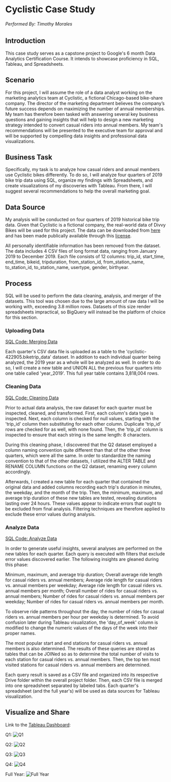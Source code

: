 # Cyclistic Case Study
###### Performed By: Timothy Morales
## Introduction
This case study serves as a capstone project to Google's 6 month Data Analytics Certification Course. It intends to showcase proficiency in SQL, Tableau, and Spreadsheets.  

## Scenario
For this project, I will assume the role of a data analyst working on the marketing analytics team at Cyclistic, a fictional Chicago-based bike-share company. The director of the marketing department believes the company’s future success depends on maximizing the number of annual memberships. My team has therefore been tasked with answering several key business questions and gaining insights that will help to design a new marketing strategy intended to convert casual riders into annual members. My team's recommendations will be presented to the executive team for approval and will be supported by compelling data insights and professional data visualizations. 

## Business Task
Specifically, my task is to analyze how casual riders and annual members use Cyclistic bikes differently. To do so, I will analyze four quarters of 2019 bike trip data using SQL, organize my findings with Spreadsheets, and create visualizations of my discoveries with Tableau. From there, I will suggest several recommendations to help the overall marketing goal.

## Data Source
My analysis will be conducted on four quarters of 2019 historical bike trip data. Given that Cyclistic is a fictional company, the real-world data of Divvy Bikes will be used for this project. The data can be downloaded from [here](https://divvy-tripdata.s3.amazonaws.com/index.html) and has been made publically available through this [license](https://divvybikes.com/data-license-agreement).

All personally identifiable information has been removed from the dataset. The data includes 4 CSV files of long format data, ranging from January 2019 to December 2019. Each file consists of 12 columns: trip_id, start_time, end_time, bikeid, tripduration, from_station_id, from_station_name, to_station_id, to_station_name, usertype, gender, birthyear.

## Process
SQL will be used to perform the data cleaning, analysis, and merger of the datasets. This tool was chosen due to the large amount of raw data I will be working with, exceeding 3.8 million rows. Datasets of this size render spreadsheets impractical, so BigQuery will instead be the platform of choice for this section. 

### Uploading Data
[SQL Code: Merging Data](https://github.com/timjamesmorales/Cyclistic-Case-Study/blob/main/Merging%20Data.sql)

Each quarter's CSV data file is uploaded as a table to the 'cyclistic-422905.biketrip_data' dataset. In addition to each individual quarter being analyzed, the 2019 year as a whole will be analyzed as well. In order to do so, I will create a new table and UNION ALL the previous four quarters into one table called 'year_2019'. This full year table contains 3,818,004 rows.

### Cleaning Data
[SQL Code: Cleaning Data](https://github.com/timjamesmorales/Cyclistic-Case-Study/blob/main/Cleaning%20Data.sql)

Prior to actual data analysis, the raw dataset for each quarter must be inspected, cleaned, and transformed. First, each column's data type is inspected. Next, each column is checked for null values, starting with the 'trip_id' column then substituting for each other column. Duplicate 'trip_id' rows are checked for as well, with none found. Then, the 'trip_id' column is inspected to ensure that each string is the same length: 8 characters. 

During this cleaning phase, I discovered that the Q2 dataset employed a column naming convention quite different than that of the other three quarters, which were all the same. In order to standardize the naming convention to that of the other datasets, I utilized the ALTER TABLE and RENAME COLUMN functions on the Q2 dataset, renaming every column accordingly.

Afterwards, I created a new table for each quarter that contained the original data and added columns recording each trip's duration in minutes, the weekday, and the month of the trip. Then, the minimum, maximum, and average trip duration of these new tables are tested, revealing durations lasting over 24 hours. These values appear to indicate errors that ought to be excluded from final analysis. Filtering techniques are therefore applied to exclude these error values during analysis.

### Analyze Data
[SQL Code: Analyze Data](https://github.com/timjamesmorales/Cyclistic-Case-Study/blob/main/Analyze%20Data.sql)

In order to generate useful insights, several analyses are performed on the new tables for each quarter. Each query is executed with filters that exclude error values discovered earlier. The following insights are gleaned during this phase: 

Minimum, maximum, and average trip duration; Overall average ride length for casual riders vs. annual members; Average ride length for casual riders vs. annual members per weekday; Average ride length for casual riders vs. annual members per month; Overall number of rides for casual riders vs. annual members; Number of rides for casual riders vs. annual members per weekday; Number of rides for casual riders vs. annual members per month.

To observe ride patterns throughout the day, the number of rides for casual riders vs. annual members per hour per weekday is determined. To avoid confusion later during Tableau visualization, the 'day_of_week' column is modified to change the numeric values of the days of the week into their proper names.

The most popular start and end stations for casual riders vs. annual members is also determined. The results of these queries are stored as tables that can be JOINed so as to determine the total number of visits to each station for casual riders vs. annual members. Then, the top ten most visited stations for casual riders vs. annual members are determined.

Each query result is saved as a CSV file and organized into its respective Drive folder within the overall project folder. Then, each CSV file is merged into one spreadsheet separated by labeled tabs. Each quarter's spreadsheet (and the full year's) will be used as data sources for Tableau visualization.

## Visualize and Share
Link to the [Tableau Dashboard](https://public.tableau.com/app/profile/timothy.morales6239/viz/CyclisticRideAnalysis2019/Q1):

Q1:
![Q1](https://github.com/timjamesmorales/Cyclistic-Case-Study/assets/167924910/0422b811-cad7-4f26-a6ac-cefd0197e6e0)

Q2:
![Q2](https://github.com/timjamesmorales/Cyclistic-Case-Study/assets/167924910/7aed9cf2-ab9e-460f-84af-310489e1bf36)

Q3:
![Q3](https://github.com/timjamesmorales/Cyclistic-Case-Study/assets/167924910/96a38b94-2817-4d31-9ebf-6576d6709bd7)

Q4:
![Q4](https://github.com/timjamesmorales/Cyclistic-Case-Study/assets/167924910/33a10785-4f20-4de7-a57b-98d159e830c4)

Full Year:
![Full Year](https://github.com/timjamesmorales/Cyclistic-Case-Study/assets/167924910/37a71617-ce5e-4fb1-b42b-7dcd6d754eb1)
